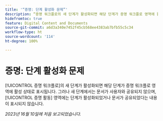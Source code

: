 ```yaml
---
title: '“증명: 단계 활성화 문제”'
description: “증명 워크플로의 새 단계가 활성화되면 해당 단계가 증명 워크플로 영역에 활성 상태로 표시됩니다. 그러나 새 단계에서는 문서가 사용자와 공유되지 않으며, 증명 활동 영역에는 단계가 활성화되었거나 문서가 공유되었다는 내용이 표시되지 않습니다.”
hidefromtoc: true
feature: Digital Content and Documents
source-git-commit: a6d3a340e7452f45cb568ee4383ab7bfb55c5c34
workflow-type: ht
source-wordcount: '114'
ht-degree: 100%

---
```



# 증명: 단계 활성화 문제

[!UICONTROL 증명 워크플로]의 새 단계가 활성화되면 해당 단계가 증명 워크플로 영역에 활성 상태로 표시됩니다. 그러나 새 단계에서는 문서가 사용자와 공유되지 않으며, [!UICONTROL 증명 활동] 영역에는 단계가 활성화되었거나 문서가 공유되었다는 내용이 표시되지 않습니다.

_2023년 16월 10일에 처음 보고되었습니다._
